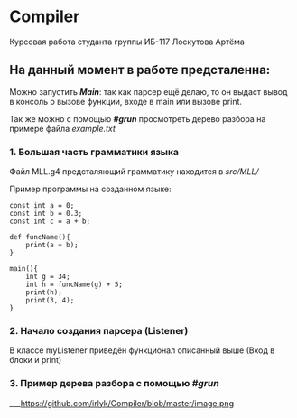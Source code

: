 # Сompiler
Курсовая работа студанта группы ИБ-117 Лоскутова Артёма

## На данный момент в работе предсталенна:

Можно запустить ***Main***: так как парсер ещё делаю, то он выдаст вывод в консоль о вызове функции, входе в main или вызове print.

Так же можно с помощью ***#grun*** просмотреть дерево разбора на примере файла *example.txt* 

### 1. Большая часть грамматики языка
Файл MLL.g4 предсталяющий грамматику находится в *src/MLL/*

Пример программы на созданном языке:

```
const int a = 0;
const int b = 0.3;
const int c = a + b;

def funcName(){
    print(a + b);
}

main(){
    int g = 34;
    int h = funcName(g) + 5;
    print(h);
    print(3, 4);
}
```

### 2. Начало создания парсера (Listener)

В классе myListener приведён функционал описанный выше (Вход в блоки и print)

### 3. Пример дерева разбора с помощью ***#grun***

___https://github.com/irlyk/Compiler/blob/master/image.png
